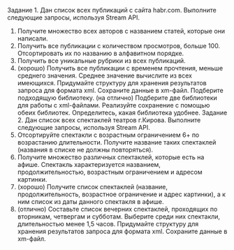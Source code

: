 Задание 1. Дан список всех публикаций с сайта habr.com. Выполните следующие запросы, используя Stream API.
1)	Получите множество всех авторов c названием статей, которые они написали.
2)	Получить все публикации с количеством просмотров, больше 100. Отсортировать их по названию в алфавитном порядке.
3)	Получить все уникальные рубрики из всех публикаций.
4)	(хорошо) Получить все публикации с временем прочтения, меньше среднего значения. Среднее значение вычислите из всех имеющихся.
Придумайте структуру для хранения результатов запроса для формата xml. Сохраните данные в xm-файл. Подберите подходящую библиотеку.
(на отлично) Подберите две библиотеки для работы с xml-файлами.  Реализуйте сохранение с помощью обеих библиотек. Определитесь, какая библиотека удобнее.
Задание 2. Дан список всех спектаклей театров г.Кирова. Выполните следующие запросы, используя Stream API. 
1)	Отсортируйте спектакли с возрастным ограничением 6+ по возрастанию длительности. Получите название таких спектаклей (названия в списке не должны повторяться).
2)	Получите множество различных спектаклей, которые есть на афише. Спектакль характеризуется названием, продолжительностью, возрастным ограничением и адресом картинки.
3)	(хорошо) Получите список спектаклей (название, продолжительность, возрастное ограничение и адрес картинки), а к ним список из даты данного спектакля в афише.
4)	(отлично) Составьте список вечерних спектаклей, проходящих по вторникам, четвергам и субботам. Выберите среди них спектакли, длительностью менее 1,5 часов.
Придумайте структуру для хранения результатов запроса для формата xml. Сохраните данные в xm-файл. 
